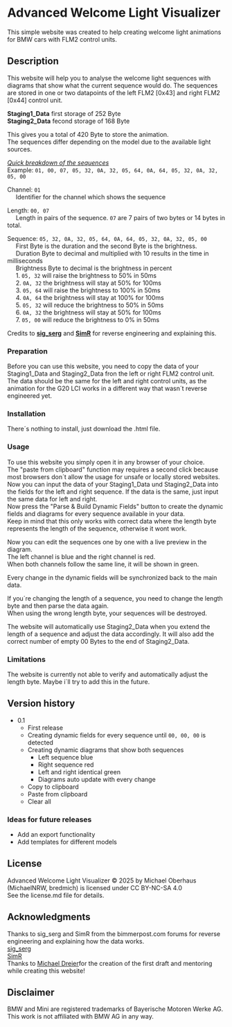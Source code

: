 # Advanced Welcome Light Visualizer

This simple website was created to help creating welcome light animations for BMW cars with FLM2 control units.

## Description

This website will help you to analyse the welcome light sequences with diagrams that show what the current sequence would do.
The sequences are stored in one or two datapoints of the left FLM2 [0x43] and right FLM2 [0x44] control unit.

**Staging1_Data** first storage of 252 Byte  
**Staging2_Data** fecond storage of 168 Byte

This gives you a total of 420 Byte to store the animation.  
The sequences differ depending on the model due to the available light sources.

*<u>Quick breakdown of the sequences</u>*  
Example: `01, 00, 07, 05, 32, 0A, 32, 05, 64, 0A, 64, 05, 32, 0A, 32, 05, 00`  

Channel: `01`  
&nbsp;&nbsp;&nbsp;&nbsp;&nbsp;Identifier for the channel which shows the sequence

Length: `00, 07`  
&nbsp;&nbsp;&nbsp;&nbsp;&nbsp;Length in pairs of the sequence. `07` are 7 pairs of two bytes or 14 bytes in total.

Sequence: `05, 32, 0A, 32, 05, 64, 0A, 64, 05, 32, 0A, 32, 05, 00`  
&nbsp;&nbsp;&nbsp;&nbsp;&nbsp;First Byte is the duration and the second Byte is the brightness.  
&nbsp;&nbsp;&nbsp;&nbsp;&nbsp;Duration Byte to decimal and multiplied with 10 results in the time in milliseconds  
&nbsp;&nbsp;&nbsp;&nbsp;&nbsp;Brightness Byte to decimal is the brightness in percent  
&nbsp;&nbsp;&nbsp;&nbsp;&nbsp;1. `05, 32` will raise the brightness to 50% in 50ms  
&nbsp;&nbsp;&nbsp;&nbsp;&nbsp;2. `0A, 32` the brightness will stay at 50% for 100ms  
&nbsp;&nbsp;&nbsp;&nbsp;&nbsp;3. `05, 64` will raise the brightness to 100% in 50ms  
&nbsp;&nbsp;&nbsp;&nbsp;&nbsp;4. `0A, 64` the brightness will stay at 100% for 100ms  
&nbsp;&nbsp;&nbsp;&nbsp;&nbsp;5. `05, 32` will reduce the brightness to 50% in 50ms  
&nbsp;&nbsp;&nbsp;&nbsp;&nbsp;6. `0A, 32` the brightness will stay at 50% for 100ms  
&nbsp;&nbsp;&nbsp;&nbsp;&nbsp;7. `05, 00` will reduce the brightness to 0% in 50ms

Credits to **[sig_serg](https://g20.bimmerpost.com/forums/showpost.php?p=31850938&postcount=107)** and **[SimR](https://g20.bimmerpost.com/forums/showpost.php?p=31870641&postcount=110)** for reverse engineering and explaining this.

### Preparation

Before you can use this website, you need to copy the data of your Staging1_Data and Staging2_Data fron the left or right FLM2 control unit.  
The data should be the same for the left and right control units, as the animation for the G20 LCI works in a different way that wasn´t reverse engineered yet.

### Installation

There´s nothing to install, just download the .html file.

### Usage

To use this website you simply open it in any browser of your choice.  
The "paste from clipboard" function may requires a second click because most browsers don´t allow the usage for unsafe or locally stored websites.  
Now you can input the data of your Staging1_Data und Staging2_Data into the fields for the left and right sequence. 
If the data is the same, just input the same data for left and right.  
Now press the "Parse & Build Dynamic Fields" button to create the dynamic fields and diagrams for every sequence available in your data.  
Keep in mind that this only works with correct data where the length byte represents the length of the sequence, otherwise it wont work.

Now you can edit the sequences one by one with a live preview in the diagram.  
The left channel is blue and the right channel is red.  
When both channels follow the same line, it will be shown in green.

Every change in the dynamic fields will be synchronized back to the main data.

If you´re changing the length of a sequence, you need to change the length byte and then parse the data again.  
When using the wrong length byte, your sequences will be destroyed.

The website will automatically use Staging2_Data when you extend the length of a sequence and adjust the data accordingly. It will also add the correct number of empty 00 Bytes to the end of Staging2_Data.

### Limitations

The website is currently not able to verify and automatically adjust the length byte. Maybe i´ll try to add this in the future.

## Version history

* 0.1
    * First release
    * Creating dynamic fields for every sequence until `00, 00, 00` is detected
    * Creating dynamic diagrams that show both sequences
        * Left sequence blue
        * Right sequence red
        * Left and right identical green
        * Diagrams auto update with every change
    * Copy to clipboard
    * Paste from clipboard
    * Clear all

### Ideas for future releases

* Add an export functionality
* Add templates for different models

## License

Advanced Welcome Light Visualizer © 2025 by Michael Oberhaus (MichaelNRW, bredmich) is licensed under CC BY-NC-SA 4.0  
See the license.md file for details.

## Acknowledgments

Thanks to sig_serg and SimR from the bimmerpost.com forums for reverse engineering and explaining how the data works.  
[sig_serg](https://g20.bimmerpost.com/forums/member.php?u=852876)  
[SimR](https://g20.bimmerpost.com/forums/member.php?u=886522)  
Thanks to [Michael Dreier](https://github.com/eMDi101)for the creation of the first draft and mentoring while creating this website!

## Disclaimer

BMW and Mini are registered trademarks of Bayerische Motoren Werke AG.  
This work is not affiliated with BMW AG in any way.
